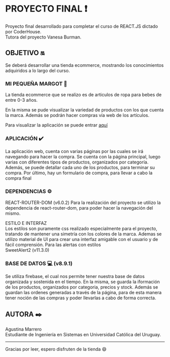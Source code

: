 # PROYECTO FINAL :heavy_exclamation_mark:

Proyecto final desarrollado para completar el curso de REACT.JS dictado por CoderHouse.    
Tutora del proyecto Vanesa Burman.

## OBJETIVO :on:

Se deberá desarrollar una tienda ecommerce, mostrando los conocimientos adquiridos a lo largo del curso. 

### MI PEQUEÑA MARGOT :baby:

La tienda ecommerce que se realizo es de articulos de ropa para bebes de entre 0-3 años.    

En la misma se pude visualizar la variedad de productos con los que cuenta la marca. Además se podrán hacer compras vía web de los artículos.

Para visualizar la aplicación se puede entrar [aquí](https://eloquent-turing-7b2684.netlify.app/)
### APLICACIÓN :heavy_check_mark:
La aplicación web, cuenta con varias páginas por las cuales se irá navegando para hacer la compra. Se cuenta con la página principal, luego varias con diferentes tipos de productos, organizados por categoría. Además, se puede detallar cada uno de los productos, para terminar su compra. Por último, hay un formulario de compra, para llevar a cabo la compra final

### DEPENDENCIAS ⚙️

REACT-ROUTER-DOM   (v6.0.2)
Para la realización del proyecto se utilizo la dependencia de react-router-dom, para poder hacer la navegación del mismo. 

ESTILO E INTERFAZ   
Los estilos son puramente css realizado especialmente para el proyecto, tratando de mantener una simetría con los colores de la marca. Ademas se utilizo material de UI para crear una interfaz amigable con el usuario y de fácil comprensión. 
Para las alertas con estilos  
SweetAlert2 (v11.3.0)

### BASE DE DATOS :computer: (v8.9.1)
Se utiliza firebase, el cual nos permite tener nuestra base de datos organizada y sostenida en el tiempo. En la misma, se guarda la iformación de los productos, organizados por categoria, precios y stock. Además se guardan las ordenes generadas a través de la página, para de esta manera tener noción de las compras y poder llevarlas a cabo de forma correcta.  

## AUTORA ✒️

Agustina Marrero    
Estudiante de Ingeniería en Sistemas en Universidad Católica del Uruguay. 

-----
Gracias por leer, espero disfruten de la tienda :smile:
